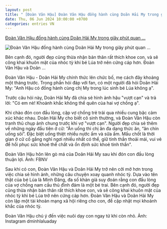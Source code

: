 ```yaml
---
layout: post
title: " [Đoàn Văn Hậu] Đoàn Văn Hậu đồng hành cùng Doãn Hải My trong giây phút quan ..."
date: Thu, 06 Jun 2024 10:00:00 +0700
categories: entries VN
---
```

[Đoàn Văn Hậu đồng hành cùng Doãn Hải My trong giây phút quan ...](https://www.saostar.vn/sao-sport/doan-van-hau-dong-hanh-cung-doan-hai-my-trong-giay-phut-quan-trong-202406052005192333.html)

![Đoàn Văn Hậu đồng hành cùng Doãn Hải My trong giây phút quan ...](https://ss-images.saostar.vn/fb1200png_2/2024/6/5/pc/1717584653677/5o252jzk001-8d7diddvft2-e47okmq9i43.png/fbsscover.png)

Bên cạnh đó, người đẹp cũng thừa nhận bản thân rất thích khoe con, và sẽ công khai khuôn mặt của nhóc tỳ khi bé Lúa trở nên cứng cáp hơn. Đoàn Văn Hậu và Doãn ...

Đoàn Văn Hậu - Doãn Hải My chính thức lên chức bố, mẹ cách đây khoảng một tháng trước. Trong phần hỏi đáp với fan, có một người đã hỏi Doãn Hải My: "Anh Hậu có đồng hành cùng chị My trong lúc sinh bé Lúa không ạ".

Trước câu hỏi này, Doãn Hải My đã chia sẻ hình ảnh hậu "vượt cạn" và trả lời: "Có em nè! Khoảnh khắc không thể quên của hai vợ chồng ạ".

Khi chào đón con đầu lòng, cặp vợ chồng trẻ trải qua nhiều cung bậc cảm xúc khác nhau. Doãn Hải My cho biết cô sinh thường, và Đoàn Văn Hậu còn tranh thủ chụp ảnh chung trước khi vợ "vượt cạn". Người đẹp chia sẻ thêm về những ngày đầu tiên ở cữ: "Ăn uống thì chị ăn đa dạng thức ăn, “ăn chín uống sôi”. Đặc biệt uống thiệt nhiều nước ấm và sữa ấm. Mấu chốt là thời gian ở cữ cố gắng nghỉ ngơi nhiều nhất có thể, giữ tinh thần thoải mái, vui vẻ để hồi phục sức khoẻ thể chất và ổn định sức khoẻ tinh thần".

Đoàn Văn Hậu hôn lên gò má của Doãn Hải My sau khi đón con đầu lòng thuận lợi. Ảnh: FBNV

Sau khi có con, Đoàn Văn Hậu và Doãn Hải My trở nên cởi mở hơn trong việc chia sẻ hình ảnh, những câu chuyện xoay quanh nhóc tỳ. Dựa vào tên thật của bé Lúa là Minh Đăng, đa số khán giả suy đoán rằng con đầu lòng của vợ chồng nam cầu thủ đình đám là một bé trai. Bên cạnh đó, người đẹp cũng thừa nhận bản thân rất thích khoe con, và sẽ công khai khuôn mặt của nhóc tỳ khi bé Lúa trở nên cứng cáp hơn. Đoàn Văn Hậu và Doãn Hải My còn lập một tài khoản mạng xã hội riêng cho con, để cập nhật mọi khoảnh khắc của nhóc tỳ.

Đoàn Văn Hậu chú ý đến việc nuôi dạy con ngay từ khi còn nhỏ. Ảnh: Instagram dminhlaluaday


